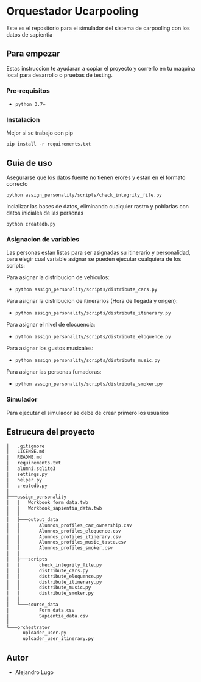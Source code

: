 # Orquestador Ucarpooling

Este es el repositorio para el simulador del sistema de carpooling con los datos de sapientia

## Para empezar

Estas instruccion te ayudaran a copiar el proyecto y correrlo en tu maquina local para desarrollo o pruebas de testing.

### Pre-requisitos

- `python 3.7+`

### Instalacion

Mejor si se trabajo con pip

`pip install -r requirements.txt`

## Guia de uso

Asegurarse que los datos fuente no tienen erores y estan en el formato correcto

`python assign_personality/scripts/check_integrity_file.py`

Incializar las bases de datos, eliminando cualquier rastro y poblarlas con datos iniciales de las personas

`python createdb.py`

### Asignacion de variables

Las personas estan listas para ser asignadas su itinerario y personalidad, para elegir cual variable asignar se pueden ejecutar cualquiera de los scripts:

Para asignar la distribucion de vehiculos:

- `python assign_personality/scripts/distribute_cars.py`

Para asignar la distribucion de itinerarios (Hora de llegada y origen):

- `python assign_personality/scripts/distribute_itinerary.py`

Para asignar el nivel de elocuencia:

- `python assign_personality/scripts/distribute_eloquence.py`

Para asignar los gustos musicales:

- `python assign_personality/scripts/distribute_music.py`

Para asignar las personas fumadoras:

- `python assign_personality/scripts/distribute_smoker.py`

### Simulador

Para ejecutar el simulador se debe de crear primero los usuarios

## Estrucura del proyecto
```bash
│   .gitignore
│   LICENSE.md
│   README.md
│   requirements.txt
│   alumni.sqlite3
│   settings.py
│   helper.py
│   createdb.py
│
├───assign_personality
│   │   Workbook_form_data.twb
│   │   Workbook_sapientia_data.twb
│   │
│   ├───output_data
│   │       Alumnos_profiles_car_ownership.csv
│   │       Alumnos_profiles_eloquence.csv
│   │       Alumnos_profiles_itinerary.csv
│   │       Alumnos_profiles_music_taste.csv
│   │       Alumnos_profiles_smoker.csv
│   │
│   ├───scripts
│   │       check_integrity_file.py
│   │       distribute_cars.py
│   │       distribute_eloquence.py
│   │       distribute_itinerary.py
│   │       distribute_music.py
│   │       distribute_smoker.py
│   │
│   └───source_data
│           Form_data.csv
│           Sapientia_data.csv
│
└───orchestrator
      uploader_user.py
      uploader_user_itinerary.py
```


## Autor

- Alejandro Lugo
